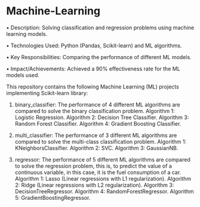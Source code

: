 # Machine-Learning
• Description: Solving classification and regression problems using machine learning models.

• Technologies Used: Python (Pandas, Scikit-learn) and ML algorithms.

• Key Responsibilities: Comparing the performance of different ML models.

• Impact/Achievements: Achieved a 90% effectiveness rate for the ML models used.


This repository contains the following Machine Learning (ML) projects implementing Scikit-learn library:

1. binary_classifier: The performance of 4 different ML algorithms are compared to solve the binary classification problem. 
Algorithm 1: Logistic Regression. Algorithm 2: Decision Tree Classifier. Algorithm 3: Random Forest Classifier. Algorithm 4: Gradient Boosting Classifier.

2. multi_classifier: The performance of 3 different ML algorithms are compared to solve the multi-class classification problem. Algorithm 1: KNeighborsClassifier. Algorithm 2: SVC. Algorithm 3: GaussianNB.

3. regressor: The performance of 5 different ML algorithms are compared to solve the regression problem, this is, to predict the value of a continuous variable, in this case, it is the fuel consumption of a car. Algorithm 1: Lasso (Linear regressions with L1 regularization). Algorithm 2: Ridge (Linear regressions with L2 regularization). Algorithm 3: DecisionTreeRegressor. Algorithm 4: RandomForestRegressor. Algorithm 5: GradientBoostingRegressor.

